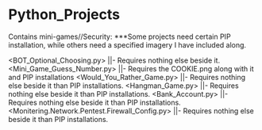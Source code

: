 # Python_Projects
Contains mini-games//Security: ***Some projects need certain PIP installation, while others need a specified imagery I have included along.


<BOT_Optional_Choosing.py> ||- Requires nothing else beside it.
<Mini_Game_Guess_Number.py> ||- Requires the COOKIE.png along with it and PIP installations
<Would_You_Rather_Game.py> ||- Requires nothing else beside it than PIP installations.
<Hangman_Game.py> ||- Requires nothing else beside it than PIP installations.
<Bank_Account.py> ||- Requires nothing else beside it than PIP installations.
<Monitering.Network.Pentest.Firewall_Config.py> ||- Requires nothing else beside it than PIP installations.

